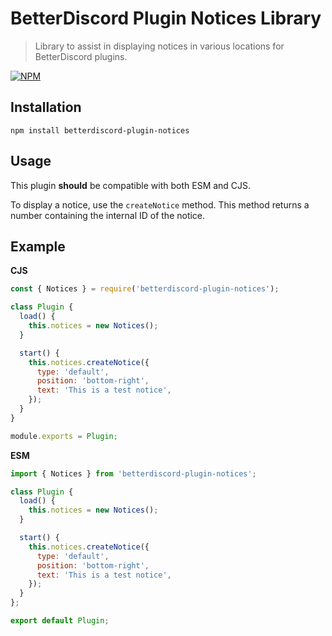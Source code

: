 # BetterDiscord Plugin Notices Library

> Library to assist in displaying notices in various locations for BetterDiscord plugins.

[![NPM](https://nodei.co/npm/betterdiscord-plugin-notices.png)](https://nodei.co/npm/betterdiscord-plugin-notices/)

## Installation

```
npm install betterdiscord-plugin-notices
```

## Usage

This plugin **should** be compatible with both ESM and CJS.

To display a notice, use the `createNotice` method. This method returns a number containing the internal ID of the notice.

## Example

**CJS**

```javascript
const { Notices } = require('betterdiscord-plugin-notices');

class Plugin {
  load() {
    this.notices = new Notices();
  }

  start() {
    this.notices.createNotice({
      type: 'default',
      position: 'bottom-right',
      text: 'This is a test notice',
    });
  }
}

module.exports = Plugin;
```

**ESM**
```javascript
import { Notices } from 'betterdiscord-plugin-notices';

class Plugin {
  load() {
    this.notices = new Notices();
  }

  start() {
    this.notices.createNotice({
      type: 'default',
      position: 'bottom-right',
      text: 'This is a test notice',
    });
  }
};

export default Plugin;
```
